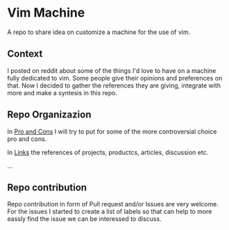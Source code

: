 # Vim Machine

A repo to share idea on customize a machine for the use of vim.

## Context

I posted on reddit about some of the things I'd love to have on a machine fully dedicated to vim.
Some people give their opinions and preferences on that. 
Now I decided to gather the references they are giving, integrate with more and make a syntesis in this repo.

## Repo Organizazion

In [Pro and Cons](https://github.com/ilmucio/vim-machine/blob/master/proandcons.md) I will try to put 
for some of the more controversial choice pro and cons.

In [Links](https://github.com/ilmucio/vim-machine/blob/master/links.md) the references of projects, productcs, articles, discussion etc.

...

## Repo contribution

Repo contribution in form of Pull request and/or Issues are very welcome. For the issues I started to create a list of labels 
so that can help to more eassly find the issue we can be interessed to discuss.
